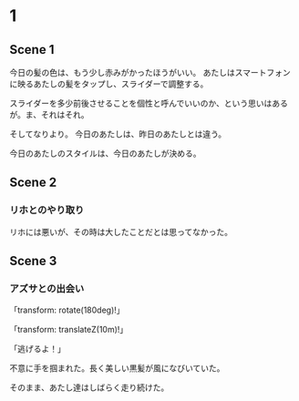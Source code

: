 # 1

## Scene 1

今日の髪の色は、もう少し赤みがかったほうがいい。
あたしはスマートフォンに映るあたしの髪をタップし、スライダーで調整する。

スライダーを多少前後させることを個性と呼んでいいのか、という思いはあるが。ま、それはそれ。

そしてなりより。
今日のあたしは、昨日のあたしとは違う。



今日のあたしのスタイルは、今日のあたしが決める。

## Scene 2

### リホとのやり取り

リホには悪いが、その時は大したことだとは思ってなかった。

## Scene 3

### アズサとの出会い



「transform: rotate(180deg)!」


「transform: translateZ(10m)!」

「逃げるよ！」

不意に手を掴まれた。長く美しい黒髪が風になびいていた。

そのまま、あたし達はしばらく走り続けた。
<!--stackedit_data:
eyJoaXN0b3J5IjpbNDQwMzk4MTk5LDE3NjExMTY2MzMsLTE2Nj
c2MDA1MjEsLTExMjQwMDg5MThdfQ==
-->